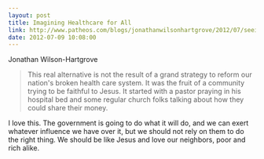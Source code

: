 ```yaml
---
layout: post
title: Imagining Healthcare for All
link: http://www.patheos.com/blogs/jonathanwilsonhartgrove/2012/07/seeing-is-believing-imagining-heathcare-for-all/
date: 2012-07-09 10:08:00
---
```


Jonathan Wilson-Hartgrove
> This real alternative is not the result of a grand strategy to reform
> our nation's broken health care system. It was the fruit of a
> community trying to be faithful to Jesus. It started with a pastor
> praying in his hospital bed and some regular church folks talking
> about how they could share their money.

I love this. The government is going to do what it will do, and we can
exert whatever influence we have over it, but we should not rely on them
to do the right thing. We should be like Jesus and love our neighbors,
poor and rich alike.

